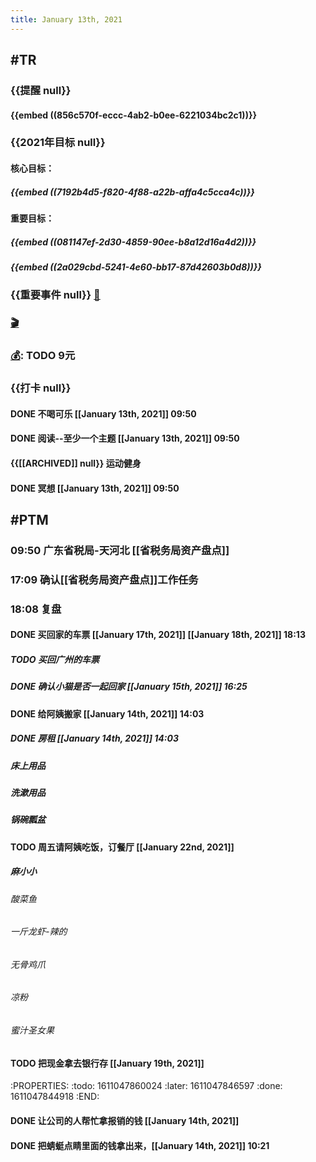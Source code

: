 ```yaml
---
title: January 13th, 2021
---
```


## #TR
### {{提醒 null}}
#### {{embed ((856c570f-eccc-4ab2-b0ee-6221034bc2c1))}}

### {{2021年目标 null}}
#### 核心目标：
##### {{embed ((7192b4d5-f820-4f88-a22b-affa4c5cca4c))}}

#### 重要目标：
##### {{embed ((081147ef-2d30-4859-90ee-b8a12d16a4d2))}}

##### {{embed ((2a029cbd-5241-4e60-bb17-87d42603b0d8))}}

### {{重要事件 null}} [🧸]([[Theday]])
#### 

### [🎬]([[PTM]]) 

### [💰]([[Tobill]]): TODO 9元

### {{打卡 null}}
#### DONE 不喝可乐 [[January 13th, 2021]] 09:50

#### DONE 阅读--至少一个主题 [[January 13th, 2021]] 09:50

#### {{[[ARCHIVED]] null}} 运动健身

#### DONE 冥想 [[January 13th, 2021]] 09:50

## #PTM
### 09:50 广东省税局-天河北 [[省税务局资产盘点]]

### 17:09 确认[[省税务局资产盘点]]工作任务

### 18:08 复盘
#### DONE 买回家的车票 [[January 17th, 2021]] [[January 18th, 2021]] 18:13
##### TODO 买回广州的车票

##### DONE 确认小猫是否一起回家 [[January 15th, 2021]] 16:25

#### DONE 给阿姨搬家 [[January 14th, 2021]] 14:03
##### DONE 房租 [[January 14th, 2021]] 14:03

##### 床上用品

##### 洗漱用品

##### 锅碗瓢盆

#### TODO 周五请阿姨吃饭，订餐厅 [[January 22nd, 2021]]
##### 麻小小
###### 酸菜鱼

###### 一斤龙虾-辣的

###### 无骨鸡爪

###### 凉粉

###### 蜜汁圣女果

#### TODO 把现金拿去银行存 [[January 19th, 2021]]
:PROPERTIES:
:todo: 1611047860024
:later: 1611047846597
:done: 1611047844918
:END:
#### DONE 让公司的人帮忙拿报销的钱 [[January 14th, 2021]]

#### DONE 把蜻蜓点睛里面的钱拿出来，[[January 14th, 2021]] 10:21
